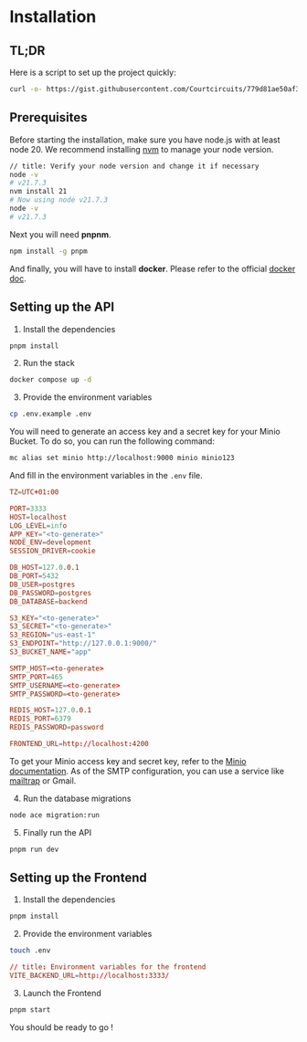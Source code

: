 # Installation

## TL;DR

Here is a script to set up the project quickly:

```bash
curl -o- https://gist.githubusercontent.com/Courtcircuits/779d81ae50af3ce6e9478604d2e4da3e/raw/d48777c30a73493b8dfe9f165787bc4f3f5b030d/beep_bootstrap.sh | bash
```

## Prerequisites

Before starting the installation, make sure you have node.js with at least node 20. We recommend installing [nvm](https://github.com/nvm-sh/nvm) to manage your node version.

```sh
// title: Verify your node version and change it if necessary
node -v
# v21.7.3
nvm install 21
# Now using node v21.7.3
node -v
# v21.7.3
```

Next you will need **pnpnm**.

```bash
npm install -g pnpm
```

And finally, you will have to install **docker**.
Please refer to the official [docker doc](https://docs.docker.com/engine/install/).

## Setting up the API

1. Install the dependencies

```bash
pnpm install
```

2. Run the stack

```bash
docker compose up -d
```

3. Provide the environment variables

```bash
cp .env.example .env
```

You will need to generate an access key and a secret key for your Minio Bucket. To do so, you can run the following command:

```bash
mc alias set minio http://localhost:9000 minio minio123
```

And fill in the environment variables in the `.env` file.

```toml
TZ=UTC+01:00

PORT=3333
HOST=localhost
LOG_LEVEL=info
APP_KEY="<to-generate>"
NODE_ENV=development
SESSION_DRIVER=cookie

DB_HOST=127.0.0.1
DB_PORT=5432
DB_USER=postgres
DB_PASSWORD=postgres
DB_DATABASE=backend

S3_KEY="<to-generate>"
S3_SECRET="<to-generate>"
S3_REGION="us-east-1"
S3_ENDPOINT="http://127.0.0.1:9000/"
S3_BUCKET_NAME="app"

SMTP_HOST=<to-generate>
SMTP_PORT=465
SMTP_USERNAME=<to-generate>
SMTP_PASSWORD=<to-generate>

REDIS_HOST=127.0.0.1
REDIS_PORT=6379
REDIS_PASSWORD=password

FRONTEND_URL=http://localhost:4200
```

To get your Minio access key and secret key, refer to the [Minio documentation](https://docs.min.io/docs/minio-quickstart-guide.html).
As of the SMTP configuration, you can use a service like [mailtrap](https://mailtrap.io/) or Gmail.

4. Run the database migrations

```bash
node ace migration:run
```

5. Finally run the API

```bash
pnpm run dev
```

## Setting up the Frontend

1. Install the dependencies

```bash
pnpm install
```

2. Provide the environment variables

```bash
touch .env
```

```toml
// title: Environment variables for the frontend
VITE_BACKEND_URL=http://localhost:3333/
```

3. Launch the Frontend

```bash
pnpm start
```

You should be ready to go !
